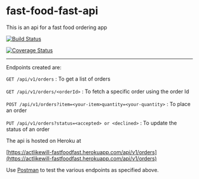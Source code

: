 # fast-food-fast-api
This is an api for a fast food ordering app


[![Build Status](https://travis-ci.com/actlikewill/fast-food-fast.svg?branch=api%2Fv1)](https://travis-ci.com/actlikewill/fast-food-fast)

[![Coverage Status](https://coveralls.io/repos/github/actlikewill/fast-food-fast/badge.svg?branch=api%2Fv1)](https://coveralls.io/github/actlikewill/fast-food-fast?branch=api%2Fv1)

<hr>
 Endpoints created are:
 
 `GET /api/v1/orders` : To get a list of orders<br><br>
 `GET /api/v1/orders/<orderId>` : To fetch a specific order using the order Id<br><br>
 `POST /api/v1/orders?item=<your-item>quantity=<your-quantity>` : To place an order<br><br>
 `PUT /api/v1/orders?status=<accepted> or <declined>` : To update the status of an order
 
 The api is hosted on Heroku at
 
 [https://actlikewill-fastfoodfast.herokuapp.com/api/v1/orders](https://actlikewill-fastfoodfast.herokuapp.com/api/v1/orders)
 
 Use [Postman](https://www.getpostman.com/) to test the various endpoints as specified above.
